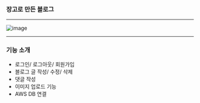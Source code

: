 ### 장고로 만든 블로그 
---
![image](https://github.com/user-attachments/assets/f8c0b0d2-ef5c-4950-be58-8480062b2572)

---
### 기능 소개 
- 로그인/ 로그아웃/ 회원가입
- 블로그 글 작성/ 수정/ 삭제
- 댓글 작성
- 이미지 업로드 기능
- AWS DB 연결
